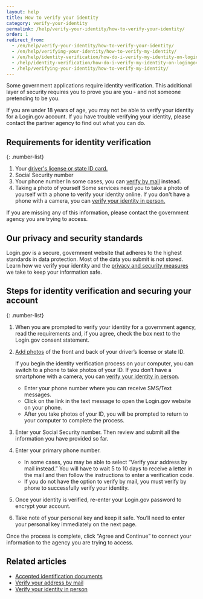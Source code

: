 ```yaml
---
layout: help
title: How to verify your identity
category: verify-your-identity
permalink: /help/verify-your-identity/how-to-verify-your-identity/
order: 1
redirect_from:
  - /en/help/verify-your-identity/how-to-verify-your-identity/
  - /en/help/verifying-your-identity/how-to-verify-my-identity/
  - /en/help/identity-verification/how-do-i-verify-my-identity-on-logingov/
  - /help/identity-verification/how-do-i-verify-my-identity-on-logingov/
  - /help/verifying-your-identity/how-to-verify-my-identity/
---
```


Some government applications require identity verification. This additional layer of security requires you to prove you are you - and not someone pretending to be you.

If you are under 18 years of age, you may not be able to verify your identity for a Login.gov account. If you have trouble verifying your identity, please contact the partner agency to find out what you can
do.

## Requirements for identity verification

{: .number-list}
1. Your [driver's license or state ID card.](/help/verify-your-identity/accepted-identification-documents/)
2. Social Security number
3. Your phone number
   In some cases, you can [verify by mail](/help/verify-your-identity/verify-your-address-by-mail/) instead.
4. Taking a photo of yourself
   Some services need you to take a photo of yourself with a phone to verify your identity online. If you don't have a phone with a camera, you can [verify your identity in person.](/help/verify-your-identity/verify-your-identity-in-person/)

If you are missing any of this information, please contact the government agency you are trying to access.

## Our privacy and security standards
Login.gov is a secure, government website that adheres to the highest standards in data protection. Most of the data you submit is not stored. Learn how we verify your identity and the [privacy and security measures](/policy/) we take to keep your information safe.

## Steps for identity verification and securing your account

{: .number-list}
1. When you are prompted to verify your identity for a government agency, read the requirements and, if you agree, check the box next to the Login.gov consent statement.
2. [Add photos](/help/verify-your-identity/how-to-take-photos-to-verify-your-identity/) of the front and back of your driver’s license or state ID.
 
    If you begin the identity verification process on your computer, you can switch to a phone to take photos of your ID. If you don’t have a smartphone with a camera, you can [verify your identity in person](/help/verify-your-identity/verify-your-identity-in-person/).
    * Enter your phone number where you can receive SMS/Text messages.
    * Click on the link in the text message to open the Login.gov website on your phone.
    * After you take photos of your ID, you will be prompted to return to your computer to complete the process.
3.  Enter your Social Security number. Then review and submit all the information you have provided so far.
4.  Enter your primary phone number.
    * In some cases, you may be able to select “Verify your address by mail instead.” You will have to wait 5 to 10 days to receive a letter in the mail and then follow the instructions to enter a verification code.
    * If you do not have the option to verify by mail, you must verify by phone to successfully verify your identity.
5.  Once your identity is verified, re-enter your Login.gov password to encrypt your account.
6.  Take note of your personal key and keep it safe. You’ll need to enter your personal key immediately on the next page.

Once the process is complete, click “Agree and Continue” to connect your information to the agency you are trying to access.

## Related articles

* [Accepted identification documents](/help/verify-your-identity/accepted-identification-documents/)
* [Verify your address by mail](/help/verify-your-identity/verify-your-address-by-mail/)
* [Verify your identity in person](/help/verify-your-identity/verify-your-identity-in-person/)
